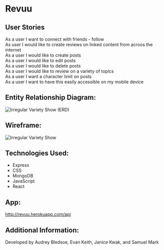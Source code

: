 # Revuu

## User Stories

As a user I want to connect with friends - follow </br>
As  user I would like to create reviews on linked content from acroos the internet </br>
As a user I would like to create posts </br>
As a user I would like to edit posts </br>
As a user I would like to delete posts </br>
As a user I would like to review on a variety of topics </br>
As a user I want a character limit on posts </br>
As a user I want to have this easily accessible on my mobile device </br>

## Entity Relationship Diagram:
![Irregular Variety Show (ERD)](https://user-images.githubusercontent.com/93102224/158083712-77ffb69e-bd88-44eb-86d2-572b19ae71a6.png)

## Wireframe:
![Irregular Variety Show](https://user-images.githubusercontent.com/93102224/158083792-fe3e388e-b837-4717-b338-867af6c8d57b.png)

## Technologies Used:
- Express
- CSS
- MongoDB
- JavaScript
- React

## App:
http://revuu.herokuapp.com/api

## Additional Information:
Developed by Audrey Bledsoe, Evan Keith, Janice Kwak, and Samuel Mark
